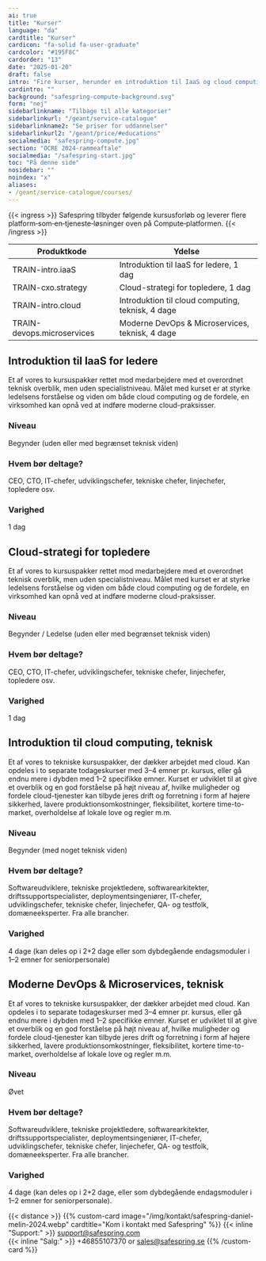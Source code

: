 ```yaml
---
ai: true
title: "Kurser"
language: "da"
cardtitle: "Kurser"
cardicon: "fa-solid fa-user-graduate"
cardcolor: "#195F8C"
cardorder: "13"
date: "2025-01-20"
draft: false
intro: "Fire kurser, herunder en introduktion til IaaS og cloud computing"
cardintro: ""
background: "safespring-compute-background.svg"
form: "nej"
sidebarlinkname: "Tilbage til alle kategorier"
sidebarlinkurl: "/geant/service-catalogue"
sidebarlinkname2: "Se priser for uddannelser"
sidebarlinkurl2: "/geant/price/#educations"
socialmedia: "safespring-compute.jpg"
section: "OCRE 2024-rammeaftale"
socialmedia: "/safespring-start.jpg"
toc: "På denne side"
nosidebar: ""
noindex: "x"
aliases:
- /geant/service-catalogue/courses/
---
```

{{< ingress >}}
Safespring tilbyder følgende kursusforløb og leverer flere platform‑som‑en‑tjeneste‑løsninger oven på Compute‑platformen.
{{< /ingress >}}

| Produktkode                | Ydelse                                             |
| -------------------------- | -------------------------------------------------- |
| TRAIN-intro.iaaS           | Introduktion til IaaS for ledere, 1 dag           |
| TRAIN-cxo.strategy         | Cloud-strategi for topledere, 1 dag               |
| TRAIN-intro.cloud          | Introduktion til cloud computing, teknisk, 4 dage |
| TRAIN-devops.microservices | Moderne DevOps & Microservices, teknisk, 4 dage   |

## Introduktion til IaaS for ledere

Et af vores to kursuspakker rettet mod medarbejdere med et overordnet teknisk overblik, men uden specialistniveau. Målet med kurset er at styrke ledelsens forståelse og viden om både cloud computing og de fordele, en virksomhed kan opnå ved at indføre moderne cloud-praksisser.

### Niveau

Begynder (uden eller med begrænset teknisk viden)

### Hvem bør deltage?

CEO, CTO, IT-chefer, udviklingschefer, tekniske chefer, linjechefer, topledere osv.

### Varighed

1 dag

## Cloud-strategi for topledere

Et af vores to kursuspakker rettet mod medarbejdere med et overordnet teknisk overblik, men uden specialistniveau. Målet med kurset er at styrke ledelsens forståelse og viden om både cloud computing og de fordele, en virksomhed kan opnå ved at indføre moderne cloud-praksisser.

### Niveau

Begynder / Ledelse (uden eller med begrænset teknisk viden)

### Hvem bør deltage?

CEO, CTO, IT-chefer, udviklingschefer, tekniske chefer, linjechefer, topledere osv.

### Varighed

1 dag

## Introduktion til cloud computing, teknisk

Et af vores to tekniske kursuspakker, der dækker arbejdet med cloud. Kan opdeles i to separate todageskurser med 3–4 emner pr. kursus, eller gå endnu mere i dybden med 1–2 specifikke emner. Kurset er udviklet til at give et overblik og en god forståelse på højt niveau af, hvilke muligheder og fordele cloud-tjenester kan tilbyde jeres drift og forretning i form af højere sikkerhed, lavere produktionsomkostninger, fleksibilitet, kortere time-to-market, overholdelse af lokale love og regler m.m.

### Niveau

Begynder (med noget teknisk viden)

### Hvem bør deltage?

Softwareudviklere, tekniske projektledere, softwarearkitekter, driftssupportspecialister, deploymentsingeniører, IT-chefer, udviklingschefer, tekniske chefer, linjechefer, QA- og testfolk, domæneeksperter. Fra alle brancher.

### Varighed

4 dage (kan deles op i 2+2 dage eller som dybdegående endagsmoduler i 1–2 emner for seniorpersonale)

## Moderne DevOps & Microservices, teknisk

Et af vores to tekniske kursuspakker, der dækker arbejdet med cloud. Kan opdeles i to separate todageskurser med 3–4 emner pr. kursus, eller gå endnu mere i dybden med 1–2 specifikke emner. Kurset er udviklet til at give et overblik og en god forståelse på højt niveau af, hvilke muligheder og fordele cloud-tjenester kan tilbyde jeres drift og forretning i form af højere sikkerhed, lavere produktionsomkostninger, fleksibilitet, kortere time-to-market, overholdelse af lokale love og regler m.m.

### Niveau

Øvet

### Hvem bør deltage?

Softwareudviklere, tekniske projektledere, softwarearkitekter, driftssupportspecialister, deploymentsingeniører, IT-chefer, udviklingschefer, tekniske chefer, linjechefer, QA- og testfolk, domæneeksperter. Fra alle brancher.

### Varighed

4 dage (kan deles op i 2+2 dage, eller som dybdegående endagsmoduler i 1–2 emner for seniorpersonale).

{{< distance >}}
{{% custom-card image="/img/kontakt/safespring-daniel-melin-2024.webp" cardtitle="Kom i kontakt med Safespring" %}}
{{< inline "Support:" >}} support@safespring.com  
{{< inline "Salg:" >}} +46855107370 or sales@safespring.se
{{% /custom-card %}}